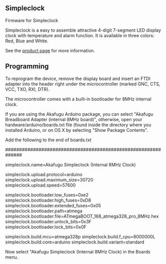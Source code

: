 
Simpleclock
-----------

Firmware for Simpleclock

Simpleclock is a easy to assemble attractive 4-digit 7-segment LED display clock with temperature and alarm function. It is available in three colors: Red, Blue and White.

See the [product page](http://www.akafugu.jp/posts/products/simpleclock/) for more information.

Programming
----------

To reprogram the device, remove the display board and insert an FTDI adapter
into the header right under the microcontroller (marked GNC, CTS, VCC, TXO, RXI, DTR).

The microcontroller comes with a built-in bootloader for 8MHz internal clock.

If you are using the Akafugu Arduino package, you can select "Akafugu Breadboard Adapter (internal 8MHz board)",
otherwise, open your hardware/arduino/boards.txt file (found inside the directory where you installed
Arduino, or on OS X by selecting "Show Package Contents".

Add the following to the end of boards.txt

##############################################################

simpleclock.name=Akafugu Simpleclock (Internal 8MHz Clock)

simpleclock.upload.protocol=arduino
simpleclock.upload.maximum_size=30720
simpleclock.upload.speed=57600

simpleclock.bootloader.low_fuses=0xe2
simpleclock.bootloader.high_fuses=0xD8
simpleclock.bootloader.extended_fuses=0x05
simpleclock.bootloader.path=atmega
simpleclock.bootloader.file=ATmegaBOOT_168_atmega328_pro_8MHz.hex
simpleclock.bootloader.unlock_bits=0x3F
simpleclock.bootloader.lock_bits=0x0F

simpleclock.build.mcu=atmega328p
simpleclock.build.f_cpu=8000000L
simpleclock.build.core=arduino
simpleclock.build.variant=standard

Now select "Akafugu Simpleclock (Internal 8MHz Clock) in the Boards menu.
